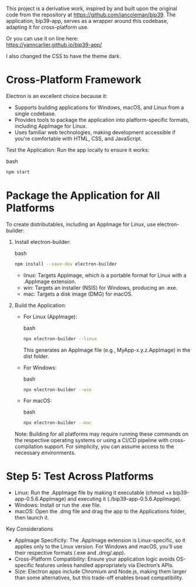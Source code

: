 This project is a derivative work, inspired by and built upon the original code from the repository at https://github.com/iancoleman/bip39. The application, bip39-app, serves as a wrapper around this codebase, adapting it for cross-platform use.

Or you can use it on line here:  
https://yanncarlier.github.io/bip39-app/  

I also changed the CSS to have the theme dark.



# Cross-Platform Framework

Electron is an excellent choice because it:

- Supports building applications for Windows, macOS, and Linux from a single codebase.
- Provides tools to package the application into platform-specific formats, including AppImage for Linux.
- Uses familiar web technologies, making development accessible if you're comfortable with HTML, CSS, and JavaScript.


Test the Application: Run the app locally to ensure it works:

   bash

   ```bash
   npm start
   ```

# Package the Application for All Platforms

To create distributables, including an AppImage for Linux, use electron-builder:

1. Install electron-builder:

   bash

   ```bash
   npm install --save-dev electron-builder
   ```


   - linux: Targets AppImage, which is a portable format for Linux with a .AppImage extension.
   - win: Targets an installer (NSIS) for Windows, producing an .exe.
   - mac: Targets a disk image (DMG) for macOS.

3. Build the Application:

   - For Linux (AppImage):

     bash

     ```bash
     npx electron-builder --linux
     ```

     This generates an AppImage file (e.g., MyApp-x.y.z.AppImage) in the dist folder.

   - For Windows:

     bash

     ```bash
     npx electron-builder --win
     ```

   - For macOS:

     bash

     ```bash
     npx electron-builder --mac
     ```

   Note: Building for all platforms may require running these commands on the respective operating systems or using a CI/CD pipeline with cross-compilation support. For simplicity, you can assume access to the necessary environments.

# Step 5: Test Across Platforms

- Linux: Run the .AppImage file by making it executable (chmod +x bip39-app-0.5.6.AppImage) and executing it (./bip39-app-0.5.6.AppImage).
- Windows: Install or run the .exe file.
- macOS: Open the .dmg file and drag the app to the Applications folder, then launch it.

Key Considerations

- AppImage Specificity: The .AppImage extension is Linux-specific, so it applies only to the Linux version. For Windows and macOS, you’ll use their respective formats (.exe and .dmg/.app).
- Cross-Platform Compatibility: Ensure your application logic avoids OS-specific features unless handled appropriately via Electron’s APIs.
- Size: Electron apps include Chromium and Node.js, making them larger than some alternatives, but this trade-off enables broad compatibility.

